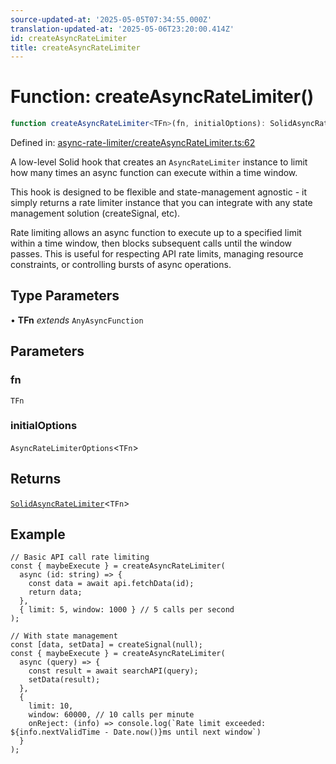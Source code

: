 ```yaml
---
source-updated-at: '2025-05-05T07:34:55.000Z'
translation-updated-at: '2025-05-06T23:20:00.414Z'
id: createAsyncRateLimiter
title: createAsyncRateLimiter
---
```


<!-- DO NOT EDIT: this page is autogenerated from the type comments -->

# Function: createAsyncRateLimiter()

```ts
function createAsyncRateLimiter<TFn>(fn, initialOptions): SolidAsyncRateLimiter<TFn>
```

Defined in: [async-rate-limiter/createAsyncRateLimiter.ts:62](https://github.com/TanStack/pacer/blob/main/packages/solid-pacer/src/async-rate-limiter/createAsyncRateLimiter.ts#L62)

A low-level Solid hook that creates an `AsyncRateLimiter` instance to limit how many times an async function can execute within a time window.

This hook is designed to be flexible and state-management agnostic - it simply returns a rate limiter instance that
you can integrate with any state management solution (createSignal, etc).

Rate limiting allows an async function to execute up to a specified limit within a time window,
then blocks subsequent calls until the window passes. This is useful for respecting API rate limits,
managing resource constraints, or controlling bursts of async operations.

## Type Parameters

• **TFn** *extends* `AnyAsyncFunction`

## Parameters

### fn

`TFn`

### initialOptions

`AsyncRateLimiterOptions`\<`TFn`\>

## Returns

[`SolidAsyncRateLimiter`](../interfaces/solidasyncratelimiter.md)\<`TFn`\>

## Example

```tsx
// Basic API call rate limiting
const { maybeExecute } = createAsyncRateLimiter(
  async (id: string) => {
    const data = await api.fetchData(id);
    return data;
  },
  { limit: 5, window: 1000 } // 5 calls per second
);

// With state management
const [data, setData] = createSignal(null);
const { maybeExecute } = createAsyncRateLimiter(
  async (query) => {
    const result = await searchAPI(query);
    setData(result);
  },
  {
    limit: 10,
    window: 60000, // 10 calls per minute
    onReject: (info) => console.log(`Rate limit exceeded: ${info.nextValidTime - Date.now()}ms until next window`)
  }
);
```

